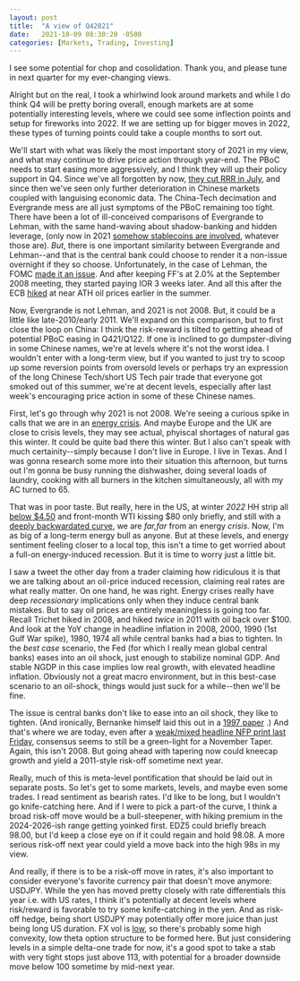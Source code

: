 ```yaml
---
layout: post
title:  "A view of Q42021"
date:   2021-10-09 08:30:20 -0500
categories: [Markets, Trading, Investing]
---
```


I see some potential for chop and cosolidation. Thank you, and please tune in next quarter for my ever-changing views.

Alright but on the real, I took a whirlwind look around markets and while I do think Q4 will be pretty boring overall, enough markets are at some potentially interesting levels, where we could see some inflection points and setup for fireworks into 2022. If we are setting up for bigger moves in 2022, these types of turning points could take a couple months to sort out.

We'll start with what was likely the most important story of 2021 in my view, and what may continue to drive price action through year-end. The PBoC needs to start easing more aggressively, and I think they will up their policy support in Q4. Since we've all forgotten by now, [they cut RRR in July](https://www.reuters.com/business/chinas-surprise-rrr-cut-gets-markets-pondering-rate-cuts-other-easing-2021-07-14/), and since then we've seen only further deterioration in Chinese markets coupled with languising economic data. The China-Tech decimation and Evergrande mess are all just symptoms of the PBoC remaining too tight. There have been a lot of ill-conceived comparisons of Evergrande to Lehman, with the same hand-waving about shadow-banking and hidden leverage, (only now in 2021 [somehow stablecoins are involved](https://www.cnbc.com/2021/09/21/evergrande-crisis-could-drag-down-tether-and-other-cryptocurrencies.html), whatever those are). *But*, there is one important similarity between Evergrande and Lehman--and that is the central bank could choose to render it a non-issue overnight if they so choose. Unfortunately, in the case of Lehman, the FOMC [made it an issue](https://www.federalreserve.gov/newsevents/pressreleases/monetary20080916a.htm). And after keeping FF's at 2.0% at the September 2008 meeting, they started paying IOR 3 weeks later. And all this after the ECB [hiked](https://www.ecb.europa.eu/press/pressconf/2008/html/is080703.en.html) at near ATH oil prices earlier in the summer. 

Now, Evergrande is not Lehman, and 2021 is not 2008. But, it could be a little like late-2010/early 2011. We'll expand on this comparison, but to first close the loop on China: I think the risk-reward is tilted to getting ahead of potential PBoC easing in Q421/Q122. If one is inclined to go dumpster-diving in some Chinese names, we're at levels where it's not the worst idea. I wouldn't enter with a long-term view, but if you wanted to just try to scoop up some reversion points from oversold levels or perhaps try an expression of the long Chinese Tech/short US Tech pair trade that everyone got smoked out of this summer, we're at decent levels, especially after last week's encouraging price action in some of these Chinese names.

First, let's go through why 2021 is not 2008. We're seeing a curious spike in calls that we are in an [energy crisis](https://www.bloomberg.com/news/articles/2021-09-27/europe-s-energy-crisis-is-about-to-go-global-as-gas-prices-soar). And maybe Europe and the UK are close to crisis levels, they may see actual, phyiscal shortages of natural gas this winter. It could be quite bad there this winter. But I also can't speak with much certainity--simply because I don't live in Europe. I live in Texas. And I was gonna research some more into their situation this afternoon, but turns out I'm gonna be busy running the dishwasher, doing several loads of laundry, cooking with all burners in the kitchen simultaneously, all with my AC turned to 65. 

That was in poor taste. But really, here in the US, at winter *2022* HH strip all [below $4.50](https://www.cmegroup.com/markets/energy/natural-gas/natural-gas.quotes.html) and front-month WTI kissing $80 only briefly, and still with a [deeply backwardated curve](https://www.cmegroup.com/markets/energy/crude-oil/light-sweet-crude.quotes.html), we are *far,far* from an energy *crisis*. Now, I'm as big of a long-term energy bull as anyone. But at these levels, and energy sentiment feeling closer to a local top, this isn't a time to get worried about a full-on energy-induced recession. But it is time to worry just a little bit.

I saw a tweet the other day from a trader claiming how ridiculous it is that we are talking about an oil-price induced recession, claiming real rates are what really matter. On one hand, he was right. Energy crises really have deep *recessionary* implications only when they induce central bank mistakes. But to say oil prices are entirely meaningless is going too far. Recall Trichet hiked in 2008, and hiked *twice* in 2011 with oil back over $100. And look at the YoY change in headline inflation in 2008, 2000, 1990 (1st Gulf War spike), 1980, 1974 all while central banks had a bias to tighten. In the *best case* scenario, the Fed (for which I really mean global central banks) eases into an oil shock, just enough to stabilize nominal GDP. And stable NGDP in this case implies low real growth, with elevated headline inflation. Obviously not a great macro environment, but in this best-case scenario to an oil-shock, things would just suck for a while--then we'll be fine.

The issue is central banks don't like to ease into an oil shock, they like to tighten. (And ironically, Bernanke himself laid this out in a [1997 paper](https://www.brookings.edu/bpea-articles/systematic-monetary-policy-and-the-effects-of-oil-price-shocks/) .) And that's where we are today, even after a [weak/mixed headline NFP print last Friday](https://finance.yahoo.com/news/september-jobs-report-labor-department-hiring-covid-2021-191337923.html), consensus seems to still be a green-light for a November Taper. Again, this isn't 2008. But going ahead with tapering now could kneecap growth and yield a 2011-style risk-off sometime next year. 

Really, much of this is meta-level pontification that should be laid out in separate posts. So let's get to some markets, levels, and maybe even some trades. I read sentiment as bearish rates. I'd like to be long, but I wouldn't go knife-catching here. And if I were to pick a part-of the curve, I think a broad risk-off move would be a bull-steepener, with hiking premium in the 2024-2026-ish range getting yoinked first. EDZ5 could briefly breach 98.00, but I'd keep a close eye on if it could regain and hold 98.08. A more serious risk-off next year could yield a move back into the high 98s in my view.

And really, if there is to be a risk-off move in rates, it's also important to consider everyone's favorite currency pair that doesn't move anymore: USDJPY. While the yen has moved pretty closely with rate differentials this year i.e. with US rates, I think it's potentially at decent levels where risk/reward is favorable to try some knife-catching in the yen. And as risk-off hedge, being short USDJPY may potentially offer more juice than just being long US duration. FX vol is [low](https://www.reuters.com/business/dollar-finds-footing-traders-wait-inflation-numbers-2021-06-08/#:~:text=With%20recent%20trading%20channels%20tight,down%200.2%25%20on%20the%20day), so there's probably some high convexity, low theta option structure to be formed here. But just considering levels in a simple delta-one trade for now, it's a good spot to take a stab with very tight stops just above 113, with potential for a broader downside move below 100 sometime by mid-next year.

